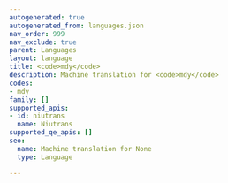 ```yaml
---
autogenerated: true
autogenerated_from: languages.json
nav_order: 999
nav_exclude: true
parent: Languages
layout: language
title: <code>mdy</code>
description: Machine translation for <code>mdy</code>
codes:
- mdy
family: []
supported_apis:
- id: niutrans
  name: Niutrans
supported_qe_apis: []
seo:
  name: Machine translation for None
  type: Language

---
```


